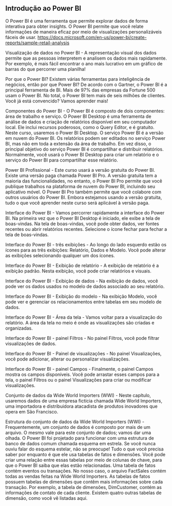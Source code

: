 ## Introdução ao Power BI

O Power BI é uma ferramenta que permite explorar dados de forma interativa para obter insights. O Power BI permite que você relate informações de maneira eficaz por meio de visualizações personalizáveis fáceis de usar.
https://docs.microsoft.com/en-us/power-bi/create-reports/sample-retail-analysis

Visualização de dados no Power BI - A representação visual dos dados permite que as pessoas interpretem e analisem os dados mais rapidamente. Por exemplo, é mais fácil encontrar o ano mais lucrativo em um gráfico de barras do que percorrer uma planilha!

Por que o Power BI? Existem várias ferramentas para inteligência de negócios, então por que Power BI? De acordo com o Gartner, o Power BI é a principal ferramenta de BI. Mais de 97% das empresas da Fortune 500 usam o Power BI. No total, o Power BI tem mais de seis milhões de clientes. Você já está convencido? Vamos aprender mais!

Componentes do Power BI - O Power BI é composto de dois componentes: área de trabalho e serviço. O Power BI Desktop é uma ferramenta de análise de dados e criação de relatórios disponível em seu computador local. Ele inclui recursos poderosos, como o Query Editor, e é gratuito. Neste curso, usaremos o Power BI Desktop. O serviço Power BI é a versão em nuvem do Power BI. Os relatórios podem ser editados no serviço Power BI, mas não em toda a extensão da área de trabalho. Em vez disso, o principal objetivo do serviço Power BI é compartilhar e distribuir relatórios. Normalmente, você usará o Power BI Desktop para criar um relatório e o serviço do Power BI para compartilhar esse relatório.

Power BI Profissional - Este curso usará a versão gratuita do Power BI. Existe uma versão paga chamada Power BI Pro. A versão gratuita tem a maioria das funcionalidades, no entanto, o Power BI Pro permite que você publique trabalhos na plataforma de nuvem do Power BI, incluindo seu aplicativo móvel. O Power BI Pro também permite que você colabore com outros usuários do Power BI. Embora estejamos usando a versão gratuita, tudo o que você aprender neste curso será aplicável à versão paga.

Interface do Power BI - Vamos percorrer rapidamente a interface do Power BI. Na primeira vez que o Power BI Desktop é iniciado, ele exibe a tela de boas-vindas. Na tela de boas-vindas, você pode obter dados, ver fontes recentes ou abrir relatórios recentes. Selecione o ícone fechar para fechar a tela de boas-vindas.

Interface do Power BI - três exibições - Ao longo do lado esquerdo estão os ícones para as três exibições: Relatório, Dados e Modelo. Você pode alterar as exibições selecionando qualquer um dos ícones.

Interface do Power BI - Exibição de relatório - A exibição de relatório é a exibição padrão. Nesta exibição, você pode criar relatórios e visuais.

Interface do Power BI - Exibição de dados - Na exibição de dados, você pode ver os dados usados ​​no modelo de dados associado ao seu relatório.

Interface do Power BI - Exibição do modelo - Na exibição Modelo, você pode ver e gerenciar os relacionamentos entre tabelas em seu modelo de dados.

Interface do Power BI - Área da tela - Vamos voltar para a visualização do relatório. A área da tela no meio é onde as visualizações são criadas e organizadas.

Interface do Power BI - painel Filtros - No painel Filtros, você pode filtrar visualizações de dados.

Interface do Power BI - Painel de visualizações - No painel Visualizações, você pode adicionar, alterar ou personalizar visualizações.

Interface do Power BI - painel Campos - Finalmente, o painel Campos mostra os campos disponíveis. Você pode arrastar esses campos para a tela, o painel Filtros ou o painel Visualizações para criar ou modificar visualizações.

Conjunto de dados da Wide World Importers (WWI) - Neste capítulo, usaremos dados de uma empresa fictícia chamada Wide World Importers, uma importadora e distribuidora atacadista de produtos inovadores que opera em São Francisco.

Estrutura do conjunto de dados da Wide World Importers (WWI) - Frequentemente, um conjunto de dados é composto por mais de um arquivo. O mesmo vale para este conjunto de dados; vamos dar uma olhada. O Power BI foi projetado para funcionar com uma estrutura de banco de dados comum chamada esquema em estrela. Se você nunca ouviu falar do esquema estelar, não se preocupe! Tudo o que você precisa saber por enquanto é que ele usa tabelas de fatos e dimensões. Você pode criar uma relação entre essas tabelas por meio de colunas de chave, para que o Power BI saiba que elas estão relacionadas. Uma tabela de fatos contém eventos ou transações. No nosso caso, o arquivo FactSales contém todas as vendas feitas na Wide World Importers. As tabelas de fatos possuem tabelas de dimensões que contêm mais informações sobre cada transação. Por exemplo, a tabela de dimensões, DimCustomer, contém as informações de contato de cada cliente. Existem quatro outras tabelas de dimensão, como você vê listadas aqui.
